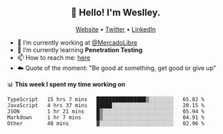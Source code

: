 <h2 align="center">👋 Hello! I'm Weslley.</h2>
<p align="center">
  <a href="http://weslleyneri.com.br">Website</a> •
  <a href="https://twitter.com/Weslley_Neri">Twitter</a> •
  <a href="https://www.linkedin.com/in/weslley-neri-3658908b">LinkedIn</a>
</p>


- 🔭 I’m currently working at [@MercadoLibre](https://github.com/mercadolibre)
- 🌱 I’m currently learning **Penetration Testing**
- 📫 How to reach me: [here](mailto:weslley39@gmail.com)
- ☁️ Quote of the moment: "Be good at something, get good or give up"

📊 **This week I spent my time working on**
<!--START_SECTION:waka-->
```text
TypeScript   15 hrs 7 mins   ████████████████▒░░░░░░░░   65.82 % 
JavaScript   4 hrs 37 mins   █████░░░░░░░░░░░░░░░░░░░░   20.15 % 
JSON         1 hr 21 mins    █▒░░░░░░░░░░░░░░░░░░░░░░░   05.94 % 
Markdown     1 hr 7 mins     █▒░░░░░░░░░░░░░░░░░░░░░░░   04.91 % 
Other        40 mins         ▓░░░░░░░░░░░░░░░░░░░░░░░░   02.96 % 
```
<!--END_SECTION:waka-->

<!-- Inspired by https://github.com/gruselhaus/gruselhaus -->